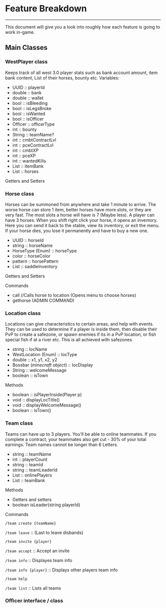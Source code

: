 # Feature Breakdown

---

This document will give you a look into roughly how each feature is going to work
in-game.
## Main Classes
### WestPlayer class
Keeps track of all west 3.0 player stats such as bank account amount, item bank content,
List of their horses, bounty etc.
Variables:
- UUID :: playerId
- double :: bank
- double :: wallet
- bool :: isBleeding
- bool :: isLegsBroke
- bool :: isWanted
- bool :: isOfficer
- Officer :: officerType
- int :: bounty
- String :: teamName?
- int :: cmbtContractLvl
- int :: pceContractLvl
- int :: cmbtXP
- int :: pceXP
- int :: wantedKills
- List<Item Stack> :: itemBank
- List<Horse> :: horses

Getters and Setters

### Horse class
Horses can be summoned from anywhere and take 1 minute to arrive. The worse horse
can store 1 item, better horses have more slots, or they are very fast. The most slots
a horse will have is 7 (Maybe less). A player can have 3 horses. When you shift right
click your horse, it opens an inventory. Here you can send it back to the stable,
view its inventory, or exit the menu. If your horse dies, you lose it permanently and
have to buy a new one.

- UUID :: horseId
- string :: horseName
- HorseType (Enum) :: horseType
- color :: horseColor
- pattern :: horsePattern
- List<ItemStack> :: saddleInventory

Getters and Setters

Commands
- call //Calls horse to location (Opens menu to choose horses)
- gethorse (ADMIN COMMAND)

### Location class

Locations can give characteristics to certain areas, and help with events. They can
be used to determine if a player is inside them, then disable their PvP to create
a safezone, or spawn enemies if its in a PvP location, or fish special fish if at a river
etc. This is all achieved with safezones

- string :: locName
- WestLocation (Enum) :: locType
- double :: x1, y1, x2, y2
- Bossbar (*minecraft object*) :: locDisplay
- String :: welcomeMessage
- boolean :: isTown

Methods
- boolean :: isPlayerInside(Player p)
- void :: displayLocTitle()
- void :: displayWelcomeMessage()
- boolean :: isTown()

### Team class
Teams can have up to 3 players. You'll be able to online teammates. If you complete
a contract, your teammates also get cut - 30% of your total earnings.
Team names cannot be longer than 6 Letters.

- string :: teamName
- int :: playerCount
- string :: teamId
- string :: teamLeaderId
- List<Player> :: onlinePlayers
- List<ItemStack> :: teamBank

Methods
- Getters and setters
- boolean isLeader(string playerId)

Commands

``/team create {teamName}``

``/team leave`` :: (Last to leave disbands)

``/team invite {player}``

``/team accept`` :: Accept an invite

``/team info`` :: Displayes team info

``/team info {player}`` :: Displays other players team info

``/team help``

``/team list`` :: Lists all teams

### Officer interface / class 
